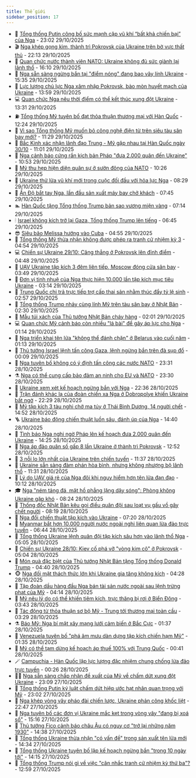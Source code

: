 ```yaml
---
title: Thế giới
sidebar_position: 17
---
```


<!-- dantri-the-gioi:START -->
- 🌋 [Tổng thống Putin công bố sức mạnh cặp vũ khí “bất khả chiến bại” của Nga](https://dantri.com.vn/the-gioi/tong-thong-putin-cong-bo-suc-manh-cap-vu-khi-bat-kha-chien-bai-cua-nga-20251030055134405.htm) - 23:02 29/10/2025
- 🎬 [Nga khép gọng kìm, thành trì Pokrovsk của Ukraine trên bờ vực thất thủ](https://dantri.com.vn/the-gioi/nga-khep-gong-kim-thanh-tri-pokrovsk-cua-ukraine-tren-bo-vuc-that-thu-20251030045733323.htm) - 22:13 29/10/2025
- 🧰 [Quan chức nước thành viên NATO: Ukraine không đủ sức giành lại lãnh thổ](https://dantri.com.vn/the-gioi/quan-chuc-nuoc-thanh-vien-nato-ukraine-khong-du-suc-gianh-lai-lanh-tho-20251029211232644.htm) - 16:10 29/10/2025
- 🌋 [Nga sẵn sàng ngừng bắn tại &quot;điểm nóng&quot; đang bao vây lính Ukraine](https://dantri.com.vn/the-gioi/nga-san-sang-ngung-ban-tai-diem-nong-dang-bao-vay-linh-ukraine-20251029215945914.htm) - 15:35 29/10/2025
- 🗽 [Lực lượng chủ lực Nga xâm nhập Pokrovsk, bào mòn huyết mạch của Ukraine](https://dantri.com.vn/the-gioi/luc-luong-chu-luc-nga-xam-nhap-pokrovsk-bao-mon-huyet-mach-cua-ukraine-20251029175337674.htm) - 13:59 29/10/2025
- 💻 [Quan chức Nga nêu thời điểm có thể kết thúc xung đột Ukraine](https://dantri.com.vn/the-gioi/quan-chuc-nga-neu-thoi-diem-co-the-ket-thuc-xung-dot-ukraine-20251029202140898.htm) - 13:31 29/10/2025
- ⛽️ [Tổng thống Mỹ tuyên bố đạt thỏa thuận thương mại với Hàn Quốc](https://dantri.com.vn/the-gioi/tong-thong-my-tuyen-bo-dat-thoa-thuan-thuong-mai-voi-han-quoc-20251029190348408.htm) - 12:24 29/10/2025
- 🤩 [Vì sao Tổng thống Mỹ muốn bỏ công nghệ điện từ trên siêu tàu sân bay mới?](https://dantri.com.vn/the-gioi/vi-sao-tong-thong-my-muon-bo-cong-nghe-dien-tu-tren-sieu-tau-san-bay-moi-20251029112323025.htm) - 11:29 29/10/2025
- 🧐 [Bắc Kinh xác nhận lãnh đạo Trung - Mỹ gặp nhau tại Hàn Quốc ngày 30/10](https://dantri.com.vn/the-gioi/bac-kinh-xac-nhan-lanh-dao-trung-my-gap-nhau-tai-han-quoc-ngay-3010-20251029170123308.htm) - 11:01 29/10/2025
- 🎊 [Nga cảnh báo cứng rắn kịch bản Pháp &quot;đưa 2.000 quân đến Ukraine&quot;](https://dantri.com.vn/the-gioi/nga-canh-bao-cung-ran-kich-ban-phap-dua-2000-quan-den-ukraine-20251029172556743.htm) - 10:53 29/10/2025
- 📝 [Mỹ thu hẹp hiện diện quân sự ở sườn đông của NATO](https://dantri.com.vn/the-gioi/my-thu-hep-hien-dien-quan-su-o-suon-dong-cua-nato-20251029163105172.htm) - 10:26 29/10/2025
- 🤡 [Ukraine thử lửa vũ khí mới trong cuộc đối đầu với hỏa lực Nga](https://dantri.com.vn/the-gioi/ukraine-thu-lua-vu-khi-moi-trong-cuoc-doi-dau-voi-hoa-luc-nga-20251029145407870.htm) - 08:29 29/10/2025
- 🥷 [Ấn Độ bắt tay Nga, lần đầu sản xuất máy bay chở khách](https://dantri.com.vn/the-gioi/an-do-bat-tay-nga-lan-dau-san-xuat-may-bay-cho-khach-20251029144016119.htm) - 07:45 29/10/2025
- 🏊 [Hàn Quốc tặng Tổng thống Trump bản sao vương miện vàng](https://dantri.com.vn/the-gioi/han-quoc-tang-tong-thong-trump-ban-sao-vuong-mien-vang-20251029135422486.htm) - 07:14 29/10/2025
- 🕯 [Israel không kích trở lại Gaza, Tổng thống Trump lên tiếng](https://dantri.com.vn/the-gioi/israel-khong-kich-tro-lai-gaza-tong-thong-trump-len-tieng-20251029132959679.htm) - 06:45 29/10/2025
- 😎 [Siêu bão Melissa hướng vào Cuba](https://dantri.com.vn/the-gioi/sieu-bao-melissa-huong-vao-cuba-20251029113447346.htm) - 04:55 29/10/2025
- 🌈 [Tổng thống Mỹ thừa nhận không được phép ra tranh cử nhiệm kỳ 3](https://dantri.com.vn/the-gioi/tong-thong-my-thua-nhan-khong-duoc-phep-ra-tranh-cu-nhiem-ky-3-20251029112820491.htm) - 04:54 29/10/2025
- 💻 [Chiến sự Ukraine 29/10: Căng thẳng ở Pokrovsk lên đỉnh điểm](https://dantri.com.vn/the-gioi/chien-su-ukraine-2910-cang-thang-o-pokrovsk-len-dinh-diem-20251029111441991.htm) - 04:48 29/10/2025
- 🤖 [UAV Ukraine tập kích 3 đêm liên tiếp, Moscow đóng cửa sân bay](https://dantri.com.vn/the-gioi/uav-ukraine-tap-kich-3-dem-lien-tiep-moscow-dong-cua-san-bay-20251029103931534.htm) - 03:49 29/10/2025
- 🦏 [Đơn vị tinh nhuệ của Nga thực hiện 10.000 lần tập kích mục tiêu Ukraine](https://dantri.com.vn/the-gioi/don-vi-tinh-nhue-cua-nga-thuc-hien-10000-lan-tap-kich-muc-tieu-ukraine-20251029100651134.htm) - 03:14 29/10/2025
- 🌁 [Trung Quốc chi trả trực tiếp trợ cấp thai sản nhằm thúc đẩy tỷ lệ sinh](https://dantri.com.vn/the-gioi/trung-quoc-chi-tra-truc-tiep-tro-cap-thai-san-nham-thuc-day-ty-le-sinh-20251029095245812.htm) - 02:57 29/10/2025
- 🐘 [Tổng thống Trump nhảy cùng lính Mỹ trên tàu sân bay ở Nhật Bản](https://dantri.com.vn/the-gioi/tong-thong-trump-nhay-cung-linh-my-tren-tau-san-bay-o-nhat-ban-20251029090354691.htm) - 02:30 29/10/2025
- 🥷 [Mẫu túi xách của Thủ tướng Nhật Bản cháy hàng](https://dantri.com.vn/the-gioi/mau-tui-xach-cua-thu-tuong-nhat-ban-chay-hang-20251029085707274.htm) - 02:01 29/10/2025
- 💻 [Quan chức Mỹ cảnh báo còn nhiều &quot;lá bài&quot; để gây áp lực cho Nga](https://dantri.com.vn/the-gioi/quan-chuc-my-canh-bao-con-nhieu-la-bai-de-gay-ap-luc-cho-nga-20251029074828020.htm) - 01:14 29/10/2025
- 🎡 [Nga triển khai tên lửa &quot;không thể đánh chặn&quot; ở Belarus vào cuối năm](https://dantri.com.vn/the-gioi/nga-trien-khai-ten-lua-khong-the-danh-chan-o-belarus-vao-cuoi-nam-20251029072631635.htm) - 01:13 29/10/2025
- 🧰 [Thủ tướng Israel lệnh tấn công Gaza, lệnh ngừng bắn trên đà sụp đổ](https://dantri.com.vn/the-gioi/thu-tuong-israel-lenh-tan-cong-gaza-lenh-ngung-ban-tren-da-sup-do-20251029063554646.htm) - 00:09 29/10/2025
- 🥸 [Nga tuyên bố không có ý định tấn công các nước NATO](https://dantri.com.vn/the-gioi/nga-tuyen-bo-khong-co-y-dinh-tan-cong-cac-nuoc-nato-20251029060725918.htm) - 23:31 28/10/2025
- ⚗️ [Nga có thể cung cấp bảo đảm an ninh cho EU và NATO](https://dantri.com.vn/the-gioi/nga-co-the-cung-cap-bao-dam-an-ninh-cho-eu-va-nato-20251029060558417.htm) - 23:30 28/10/2025
- 🌮 [Ukraine xem xét kế hoạch ngừng bắn với Nga](https://dantri.com.vn/the-gioi/ukraine-xem-xet-ke-hoach-ngung-ban-voi-nga-20251029053046703.htm) - 22:36 28/10/2025
- 🎃 [Trận đánh khác lạ của đoàn chiến xa Nga ở Dobropolye khiến Ukraine bất ngờ](https://dantri.com.vn/the-gioi/tran-danh-khac-la-cua-doan-chien-xa-nga-o-dobropolye-khien-ukraine-bat-ngo-20251028173952042.htm) - 22:29 28/10/2025
- 💫 [Mỹ tập kích 3 tàu nghi chở ma túy ở Thái Bình Dương, 14 người chết](https://dantri.com.vn/the-gioi/my-tap-kich-3-tau-nghi-cho-ma-tuy-o-thai-binh-duong-14-nguoi-chet-20251028214650615.htm) - 14:52 28/10/2025
- 🪜 [Ukraine báo động chiến thuật luồn sâu, đánh úp của Nga](https://dantri.com.vn/the-gioi/ukraine-bao-dong-chien-thuat-luon-sau-danh-up-cua-nga-20251028211205452.htm) - 14:40 28/10/2025
- 🌋 [Tình báo Nga nghi ngờ Pháp lên kế hoạch đưa 2.000 quân đến Ukraine](https://dantri.com.vn/the-gioi/tinh-bao-nga-nghi-ngo-phap-len-ke-hoach-dua-2000-quan-den-ukraine-20251028181126387.htm) - 14:25 28/10/2025
- 🦏 [Nga áp đảo quân số gấp 8 lần Ukraine ở thành trì Pokrovsk](https://dantri.com.vn/the-gioi/nga-ap-dao-quan-so-gap-8-lan-ukraine-o-thanh-tri-pokrovsk-20251028194813255.htm) - 12:52 28/10/2025
- 👀 [3 nỗi lo lớn nhất của Ukraine trên chiến tuyến](https://dantri.com.vn/the-gioi/3-noi-lo-lon-nhat-cua-ukraine-tren-chien-tuyen-20251028175911873.htm) - 11:37 28/10/2025
- 🧰 [Ukraine sẵn sàng đàm phán hòa bình, nhưng không nhượng bộ lãnh thổ](https://dantri.com.vn/the-gioi/ukraine-san-sang-dam-phan-hoa-binh-nhung-khong-nhuong-bo-lanh-tho-20251028171148433.htm) - 11:31 28/10/2025
- 🚀 [Lý do UAV giá rẻ của Nga đôi khi nguy hiểm hơn  tên lửa đạn đạo](https://dantri.com.vn/the-gioi/ly-do-uav-gia-re-cua-nga-doi-khi-nguy-hiem-hon-ten-lua-dan-dao-20251028171038557.htm) - 10:12 28/10/2025
- 🎓 [Nga &quot;ném tảng đá, mặt hồ phẳng lặng dậy sóng&quot;: Phòng không Ukraine gặp khó](https://dantri.com.vn/the-gioi/nga-nem-tang-da-mat-ho-phang-lang-day-song-phong-khong-ukraine-gap-kho-20251028144506463.htm) - 08:24 28/10/2025
- 🥸 [Thống đốc Nhật Bản kêu gọi điều quân đội sau loạt vụ gấu vồ gây chết người](https://dantri.com.vn/the-gioi/thong-doc-nhat-ban-keu-goi-dieu-quan-doi-sau-loat-vu-gau-vo-gay-chet-nguoi-20251028142058809.htm) - 08:19 28/10/2025
- 🦅 [Nga đổi chiến thuật tập kích vào Ukraine](https://dantri.com.vn/the-gioi/nga-doi-chien-thuat-tap-kich-vao-ukraine-20251028141413934.htm) - 07:20 28/10/2025
- 🤭 [Myanmar bắt hơn 10.000 người nước ngoài nghi liên quan lừa đảo trực tuyến](https://dantri.com.vn/the-gioi/myanmar-bat-hon-10000-nguoi-nuoc-ngoai-nghi-lien-quan-lua-dao-truc-tuyen-20251028133929296.htm) - 06:44 28/10/2025
- 🤖 [Tổng thống Ukraine lệnh quân đội tập kích sâu hơn vào lãnh thổ Nga](https://dantri.com.vn/the-gioi/tong-thong-ukraine-lenh-quan-doi-tap-kich-sau-hon-vao-lanh-tho-nga-20251028115727484.htm) - 05:05 28/10/2025
- 🐲 [Chiến sự Ukraine 28/10: Kiev cố phá vỡ &quot;vòng kim cô&quot; ở Pokrovsk](https://dantri.com.vn/the-gioi/chien-su-ukraine-2810-kiev-co-pha-vo-vong-kim-co-o-pokrovsk-20251028114309898.htm) - 05:04 28/10/2025
- 🫣 [Món quà đặc biệt của Thủ tướng Nhật Bản tặng Tổng thống Donald Trump](https://dantri.com.vn/the-gioi/mon-qua-dac-biet-cua-thu-tuong-nhat-ban-tang-tong-thong-donald-trump-20251028113621737.htm) - 04:40 28/10/2025
- 🐵 [Nga đối mặt thách thức lớn khi Ukraine gia tăng không kích](https://dantri.com.vn/the-gioi/nga-doi-mat-thach-thuc-lon-khi-ukraine-gia-tang-khong-kich-20251028110849185.htm) - 04:28 28/10/2025
- 🫶 [Tập đoàn dầu hàng đầu Nga bán tài sản nước ngoài sau lệnh trừng phạt của Mỹ](https://dantri.com.vn/the-gioi/tap-doan-dau-hang-dau-nga-ban-tai-san-nuoc-ngoai-sau-lenh-trung-phat-cua-my-20251028110125663.htm) - 04:14 28/10/2025
- 💃 [Mỹ nêu lý do có thể khiến tiêm kích, trực thăng bị rơi ở Biển Đông](https://dantri.com.vn/the-gioi/my-neu-ly-do-co-the-khien-tiem-kich-truc-thang-bi-roi-o-bien-dong-20251028103310766.htm) - 03:43 28/10/2025
- 💫 [Tác động từ thỏa thuận sơ bộ Mỹ - Trung tới thương mại toàn cầu](https://dantri.com.vn/the-gioi/tac-dong-tu-thoa-thuan-so-bo-my-trung-toi-thuong-mai-toan-cau-20251028092816177.htm) - 03:29 28/10/2025
- ⚗️ [Báo Mỹ: Nga bí mật xây mạng lưới cảm biến ở Bắc Cực](https://dantri.com.vn/the-gioi/bao-my-nga-bi-mat-xay-mang-luoi-cam-bien-o-bac-cuc-20251028074939024.htm) - 01:37 28/10/2025
- 🥷 [Venezuela tuyên bố &quot;phá âm mưu dàn dựng tập kích chiến hạm Mỹ&quot;](https://dantri.com.vn/the-gioi/venezuela-tuyen-bo-pha-am-muu-dan-dung-tap-kich-chien-ham-my-20251028075349174.htm) - 01:35 28/10/2025
- 🥸 [Mỹ có thể tạm dừng kế hoạch áp thuế 100% với Trung Quốc](https://dantri.com.vn/the-gioi/my-co-the-tam-dung-ke-hoach-ap-thue-100-voi-trung-quoc-20251028072214370.htm) - 00:41 28/10/2025
- 🪄 [Campuchia - Hàn Quốc lập lực lượng đặc nhiệm chung chống lừa đảo trực tuyến](https://dantri.com.vn/the-gioi/campuchia-han-quoc-lap-luc-luong-dac-nhiem-chung-chong-lua-dao-truc-tuyen-20251028071458024.htm) - 00:26 28/10/2025
- 🧑‍💻 [Nga sẵn sàng chấp nhận đề xuất của Mỹ về chấm dứt xung đột Ukraine](https://dantri.com.vn/the-gioi/nga-san-sang-chap-nhan-de-xuat-cua-my-ve-cham-dut-xung-dot-ukraine-20251028055403161.htm) - 23:09 27/10/2025
- 🤭 [Tổng thống Putin ký luật chấm dứt hiệp ước hạt nhân quan trọng với Mỹ](https://dantri.com.vn/the-gioi/tong-thong-putin-ky-luat-cham-dut-hiep-uoc-hat-nhan-quan-trong-voi-my-20251028055205684.htm) - 23:02 27/10/2025
- 🗽 [Nga khép vòng vây pháo đài chiến lược, Ukraine phản công khốc liệt](https://dantri.com.vn/the-gioi/nga-khep-vong-vay-phao-dai-chien-luoc-ukraine-phan-cong-khoc-liet-20251028052751091.htm) - 22:47 27/10/2025
- 🤖 [Nga tuyên bố các đơn vị Ukraine mắc kẹt trong vòng vây &quot;đang bị xoá sổ&quot;](https://dantri.com.vn/the-gioi/nga-tuyen-bo-cac-don-vi-ukraine-mac-ket-trong-vong-vay-dang-bi-xoa-so-20251027214155140.htm) - 15:16 27/10/2025
- 🌈 [Thủ tướng Fico cảnh báo châu Âu có nguy cơ &quot;trở lại những năm 1930&quot;](https://dantri.com.vn/the-gioi/thu-tuong-fico-canh-bao-chau-au-co-nguy-co-tro-lai-nhung-nam-1930-20251027210033178.htm) - 14:38 27/10/2025
- 🤩 [Tổng thống Ukraine thừa nhận &quot;có vấn đề&quot; trong sản xuất tên lửa mới](https://dantri.com.vn/the-gioi/tong-thong-ukraine-thua-nhan-co-van-de-trong-san-xuat-ten-lua-moi-20251027164631179.htm) - 14:34 27/10/2025
- 🤗 [Tổng thống Ukraine tuyên bố lập kế hoạch ngừng bắn &quot;trong 10 ngày tới&quot;](https://dantri.com.vn/the-gioi/tong-thong-ukraine-tuyen-bo-lap-ke-hoach-ngung-ban-trong-10-ngay-toi-20251027210543524.htm) - 14:15 27/10/2025
- 🙉 [Tổng thống Trump nói gì về việc &quot;cân nhắc tranh cử nhiệm kỳ thứ ba&quot;?](https://dantri.com.vn/the-gioi/tong-thong-trump-noi-gi-ve-viec-can-nhac-tranh-cu-nhiem-ky-thu-ba-20251027193344319.htm) - 12:59 27/10/2025<!-- dantri-the-gioi:END -->
